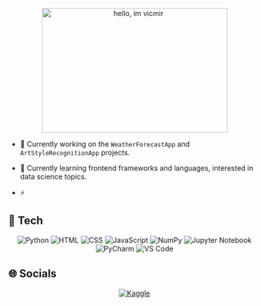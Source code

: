 <!-- ## Hi there 👋 -->

<!--
**vicmir/vicmir** is a ✨ _special_ ✨ repository because its `README.md` (this file) appears on your GitHub profile.
-->
<p align="center">
  <img width="371" height="249" alt="hello, im vicmir" src="https://github.com/user-attachments/assets/9a5ba6d7-e18c-4560-a130-0511693d14d1" />
</p>

<!--
Here are some ideas to get you started:
-->

- 🔭 Currently working on the `WeatherForecastApp` and `ArtStyleRecognitionApp` projects.

- 🌱 Currently learning frontend frameworks and languages, interested in data science topics.

- ⚡ 

<!--
- 👯 I’m looking to collaborate on ...
- 🤔 I’m looking for help with ...
- 💬 Ask me about ...
- 📫 How to reach me: ...
- 😄 Pronouns: ...
- ⚡ Fun fact: ...
-->

## 👾 Tech

<p align="center">
  <!-- Programming Languages -->
  <img src="https://img.icons8.com/color/52/000000/python.png" alt="Python" title="Python"/>
  <img src="https://img.icons8.com/color/52/000000/html-5--v1.png" alt="HTML" title="HTML"/>
  <img src="https://img.icons8.com/color/52/000000/css3.png" alt="CSS" title="CSS"/>
  <img src="https://img.icons8.com/color/52/000000/javascript--v1.png" alt="JavaScript" title="JavaScript"/>

  <!-- Backend 
  <img src="https://img.icons8.com/fluency/82/fastapi.png" alt="FastAPI" title="FastAPI"/>
  <img src="https://img.icons8.com/external-tal-revivo-color-tal-revivo/82/external-uvicorn-an-asgi-web-server-implementation-for-python-logo-color-tal-revivo.png" alt="Uvicorn" title="Uvicorn"/> -->

  <!-- Cloud 
  <img src="https://img.icons8.com/color/82/000000/microsoft-azure.png" alt="Microsoft Azure" title="Microsoft Azure"/> -->

  <!-- Data Science -->
  <!--
  <img src="https://img.icons8.com/external-soft-fill-juicy-fish/82/external-pandas-a-software-library-written-for-the-python-programming-language-logo-soft-fill-juicy-fish.png" alt="Pandas" title="Pandas"/> -->
  <img src="https://img.icons8.com/color/52/000000/numpy.png" alt="NumPy" title="NumPy"/>
  <!--
  <img src="https://img.icons8.com/external-tal-revivo-color-tal-revivo/82/external-scikit-learn-a-python-module-integrating-a-wide-range-of-state-of-the-art-machine-learning-logo-color-tal-revivo.png" alt="scikit-learn" title="scikit-learn"/> -->
  <img src="https://img.icons8.com/fluency/52/jupyter.png" alt="Jupyter Notebook" title="Jupyter Notebook"/>

  <!-- IDEs -->
  <img src="https://img.icons8.com/color/52/pycharm.png" alt="PyCharm" title="PyCharm"/>
  <img src="https://img.icons8.com/color/52/visual-studio-code-2019.png" alt="VS Code" title="Visual Studio Code"/>
</p>

## 🌐 Socials

<p align="center"> 
  <a href="https://www.kaggle.com/victmir" title="Kaggle"><img src="https://img.shields.io/badge/Kaggle-20BEFF?style=for-the-badge&logo=kaggle&logoColor=white" alt="Kaggle"></a>
  <!--
  <a href="https://www.linkedin.com/in/viktoriia-mirochnyk-82693a284/" title="LinkedIn"><img src="https://custom-icon-badges.demolab.com/badge/LinkedIn-0A66C2?logo=linkedin-white&logoColor=fff&style=for-the-badge" alt="LinkedIn"></a> 
  <a href="mailto:viktoriiamirochnyk@gmail.com" title="Gmail"><img src="https://img.shields.io/badge/Gmail-D14836?style=for-the-badge&logo=gmail&logoColor=white" alt="Gmail"></a>
  -->
</p>
